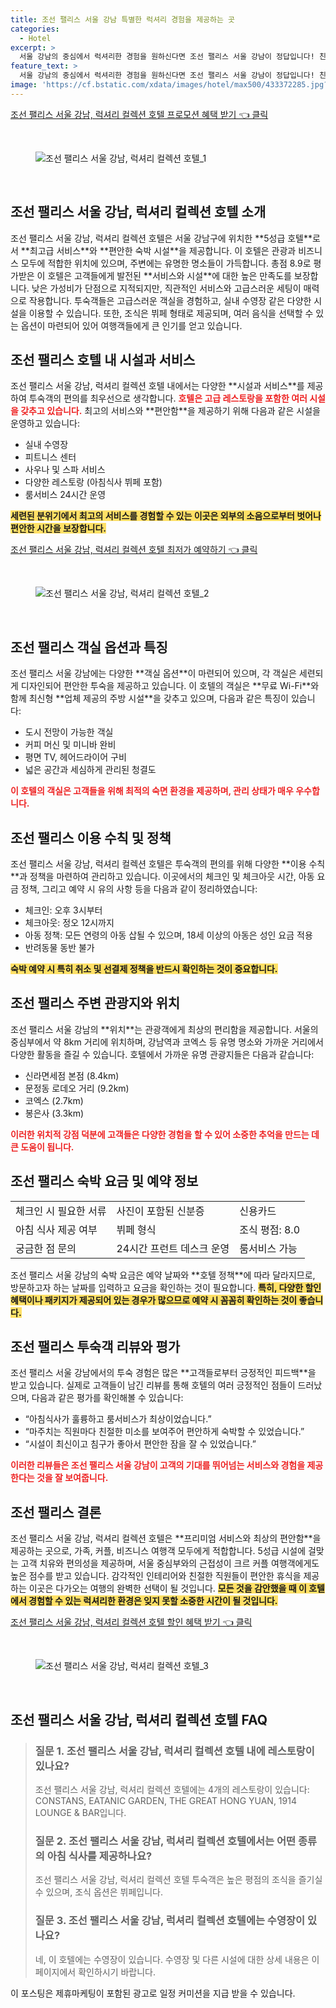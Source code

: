 ```yaml
---
title: 조선 팰리스 서울 강남 특별한 럭셔리 경험을 제공하는 곳
categories:
  - Hotel
excerpt: >
  서울 강남의 중심에서 럭셔리한 경험을 원하신다면 조선 팰리스 서울 강남이 정답입니다! 친절한 서비스와 탁월한 시설 그리고 최고의 청결도를 자랑하는 이 호텔은 당신의 완벽한 휴식을 보장합니다.
feature_text: >
  서울 강남의 중심에서 럭셔리한 경험을 원하신다면 조선 팰리스 서울 강남이 정답입니다! 친절한 서비스와 탁월한 시설 그리고 최고의 청결도를 자랑하는 이 호텔은 당신의 완벽한 휴식을 보장합니다.
image: 'https://cf.bstatic.com/xdata/images/hotel/max500/433372285.jpg?k=191421c2e838bf291571bf9c3613bde1a9112973dda39110646c03576a6e719c&o=&hp=1'
---
```


<p><a class="modoo-button" href="https://tinyurl.com/224sq9eh" rel="nofollow noopener">조선 팰리스 서울 강남, 럭셔리 컬렉션 호텔 프로모션 혜택 받기 👈 클릭</a></p><br/>
<figure class="image"><img alt="조선 팰리스 서울 강남, 럭셔리 컬렉션 호텔_1" src="https://cf.bstatic.com/xdata/images/hotel/max1024x768/433372182.jpg?k=9b615d5bc8c994e02ac2076b0b049eb63de3d656e8b129c869264d211d551629&amp;o=&amp;hp=1"/></figure><br/>

<h2 id="조선_팰리스_소개">조선 팰리스 서울 강남, 럭셔리 컬렉션 호텔 소개</h2>
<p>조선 팰리스 서울 강남, 럭셔리 컬렉션 호텔은 서울 강남구에 위치한 **5성급 호텔**로서 **최고급 서비스**와 **편안한 숙박 시설**을 제공합니다. 이 호텔은 관광과 비즈니스 모두에 적합한 위치에 있으며, 주변에는 유명한 명소들이 가득합니다. 총점 8.9로 평가받은 이 호텔은 고객들에게 발전된 **서비스와 시설**에 대한 높은 만족도를 보장합니다. 낮은 가성비가 단점으로 지적되지만, 직관적인 서비스와 고급스러운 세팅이 매력으로 작용합니다. 투숙객들은 고급스러운 객실을 경험하고, 실내 수영장 같은 다양한 시설을 이용할 수 있습니다. 또한, 조식은 뷔페 형태로 제공되며, 여러 음식을 선택할 수 있는 옵션이 마련되어 있어 여행객들에게 큰 인기를 얻고 있습니다.</p>
<h2 id="호텔_시설_및_서비스">조선 팰리스 호텔 내 시설과 서비스</h2>
<p>조선 팰리스 서울 강남, 럭셔리 컬렉션 호텔 내에서는 다양한 **시설과 서비스**를 제공하여 투숙객의 편의를 최우선으로 생각합니다. <b><span style="color: #ee2323;">호텔은 고급 레스토랑을 포함한 여러 시설을 갖추고 있습니다.</span></b> 최고의 서비스와 **편안함**을 제공하기 위해 다음과 같은 시설을 운영하고 있습니다:</p>
<ul>
<li>실내 수영장</li>
<li>피트니스 센터</li>
<li>사우나 및 스파 서비스</li>
<li>다양한 레스토랑 (아침식사 뷔페 포함)</li>
<li>룸서비스 24시간 운영</li>
</ul>
<p><b><span style="background-color: #ffe066;">세련된 분위기에서 최고의 서비스를 경험할 수 있는 이곳은 외부의 소음으로부터 벗어나 편안한 시간을 보장합니다.</span></b></p>
<p><a class="modoo-button" href="https://tinyurl.com/224sq9eh" rel="nofollow noopener">조선 팰리스 서울 강남, 럭셔리 컬렉션 호텔 최저가 예약하기 👈 클릭</a></p><br/>
<figure class="image"><img alt="조선 팰리스 서울 강남, 럭셔리 컬렉션 호텔_2" src="https://cf.bstatic.com/xdata/images/hotel/max500/433372285.jpg?k=191421c2e838bf291571bf9c3613bde1a9112973dda39110646c03576a6e719c&amp;o=&amp;hp=1"/></figure><br/>
<h2 id="객실_옵션_및_특징">조선 팰리스 객실 옵션과 특징</h2>
<p>조선 팰리스 서울 강남에는 다양한 **객실 옵션**이 마련되어 있으며, 각 객실은 세련되게 디자인되어 편안한 투숙을 제공하고 있습니다. 이 호텔의 객실은 **무료 Wi-Fi**와 함께 최신형 **업체 제공의 주방 시설**을 갖추고 있으며, 다음과 같은 특징이 있습니다:</p>
<ul>
<li>도시 전망이 가능한 객실</li>
<li>커피 머신 및 미니바 완비</li>
<li>평면 TV, 헤어드라이어 구비</li>
<li>넓은 공간과 세심하게 관리된 청결도</li>
</ul>
<p><b><span style="color: #ee2323;">이 호텔의 객실은 고객들을 위해 최적의 숙면 환경을 제공하며, 관리 상태가 매우 우수합니다.</span></b></p>
<h2 id="이용_수칙_정책">조선 팰리스 이용 수칙 및 정책</h2>
<p>조선 팰리스 서울 강남, 럭셔리 컬렉션 호텔은 투숙객의 편의를 위해 다양한 **이용 수칙**과 정책을 마련하여 관리하고 있습니다. 이곳에서의 체크인 및 체크아웃 시간, 아동 요금 정책, 그리고 예약 시 유의 사항 등을 다음과 같이 정리하였습니다:</p>
<ul>
<li>체크인: 오후 3시부터</li>
<li>체크아웃: 정오 12시까지</li>
<li>아동 정책: 모든 연령의 아동 삽될 수 있으며, 18세 이상의 아동은 성인 요금 적용</li>
<li>반려동물 동반 불가</li>
</ul>
<p><b><span style="background-color: #ffe066;">숙박 예약 시 특히 취소 및 선결제 정책을 반드시 확인하는 것이 중요합니다.</span></b></p>
<h2 id="주변_관광지_위치">조선 팰리스 주변 관광지와 위치</h2>
<p>조선 팰리스 서울 강남의 **위치**는 관광객에게 최상의 편리함을 제공합니다. 서울의 중심부에서 약 8km 거리에 위치하며, 강남역과 코엑스 등 유명 명소와 가까운 거리에서 다양한 활동을 즐길 수 있습니다. 호텔에서 가까운 유명 관광지들은 다음과 같습니다:</p>
<ul>
<li>신라면세점 본점 (8.4km)</li>
<li>문정동 로데오 거리 (9.2km)</li>
<li>코엑스 (2.7km)</li>
<li>봉은사 (3.3km)</li>
</ul>
<p><b><span style="color: #ee2323;">이러한 위치적 강점 덕분에 고객들은 다양한 경험을 할 수 있어 소중한 추억을 만드는 데 큰 도움이 됩니다.</span></b></p>
<h2 id="숙박_요금_예약">조선 팰리스 숙박 요금 및 예약 정보</h2>
<table>
<tr>
<td>체크인 시 필요한 서류</td>
<td>사진이 포함된 신분증</td>
<td>신용카드</td>
</tr>
<tr>
<td>아침 식사 제공 여부</td>
<td>뷔페 형식</td>
<td>조식 평점: 8.0</td>
</tr>
<tr>
<td>궁금한 점 문의</td>
<td>24시간 프런트 데스크 운영</td>
<td>룸서비스 가능</td>
</tr>
</table>
<p>조선 팰리스 서울 강남의 숙박 요금은 예약 날짜와 **호텔 정책**에 따라 달라지므로, 방문하고자 하는 날짜를 입력하고 요금을 확인하는 것이 필요합니다. <b><span style="background-color: #ffe066;">특히, 다양한 할인 혜택이나 패키지가 제공되어 있는 경우가 많으므로 예약 시 꼼꼼히 확인하는 것이 좋습니다.</span></b></p>
<h2 id="투숙객_리뷰_평가">조선 팰리스 투숙객 리뷰와 평가</h2>
<p>조선 팰리스 서울 강남에서의 투숙 경험은 많은 **고객들로부터 긍정적인 피드백**을 받고 있습니다. 실제로 고객들이 남긴 리뷰를 통해 호텔의 여러 긍정적인 점들이 드러났으며, 다음과 같은 평가를 확인해볼 수 있습니다:</p>
<ul>
<li>“아침식사가 훌륭하고 룸서비스가 최상이었습니다.”</li>
<li>“마주치는 직원마다 친절한 미소를 보여주어 편안하게 숙박할 수 있었습니다.”</li>
<li>“시설이 최신이고 침구가 좋아서 편안한 잠을 잘 수 있었습니다.”</li>
</ul>
<p><b><span style="color: #ee2323;">이러한 리뷰들은 조선 팰리스 서울 강남이 고객의 기대를 뛰어넘는 서비스와 경험을 제공한다는 것을 잘 보여줍니다.</span></b></p>
<h2 id="조선_팰리스_결론">조선 팰리스 결론</h2>
<p>조선 팰리스 서울 강남, 럭셔리 컬렉션 호텔은 **프리미엄 서비스와 최상의 편안함**을 제공하는 곳으로, 가족, 커플, 비즈니스 여행객 모두에게 적합합니다. 5성급 시설에 걸맞는 고객 치유와 편의성을 제공하며, 서울 중심부와의 근접성이 크르 커플 여행객에게도 높은 점수를 받고 있습니다. 감각적인 인테리어와 친절한 직원들이 편안한 휴식을 제공하는 이곳은 다가오는 여행의 완벽한 선택이 될 것입니다. <b><span style="background-color: #ffe066;">모든 것을 감안했을 때 이 호텔에서 경험할 수 있는 럭셔리한 환경은 잊지 못할 소중한 시간이 될 것입니다.</span></b></p>

<p><a class="modoo-button" href="https://tinyurl.com/224sq9eh" rel="nofollow noopener">조선 팰리스 서울 강남, 럭셔리 컬렉션 호텔 할인 혜택 받기 👈 클릭</a></p><br>

<figure class="image"><img src="https://cf.bstatic.com/xdata/images/hotel/max500/433372203.jpg?k=9d3e603d990fa3b36af840c1126af8e0722027796a03825fb12c7a6c0528438e&o=&hp=1" alt="조선 팰리스 서울 강남, 럭셔리 컬렉션 호텔_3"></figure><br>
<h2 id="조선 팰리스 서울 강남, 럭셔리 컬렉션 호텔_FAQ">조선 팰리스 서울 강남, 럭셔리 컬렉션 호텔 FAQ</h2>
<div itemscope="" itemtype="https://schema.org/FAQPage"> 
<blockquote> 
<div itemscope="" itemprop="mainEntity" itemtype="https://schema.org/Question"> 
<h3 id="질문_1" itemprop="name">질문 1. 조선 팰리스 서울 강남, 럭셔리 컬렉션 호텔 내에 레스토랑이 있나요?</h3> 
<div itemscope="" itemprop="acceptedAnswer" itemtype="https://schema.org/Answer"> 
<span itemprop="text"> 
<p>조선 팰리스 서울 강남, 럭셔리 컬렉션 호텔에는 4개의 레스토랑이 있습니다: CONSTANS, EATANIC GARDEN, THE GREAT HONG YUAN, 1914 LOUNGE & BAR입니다.</p> 
</span> 
</div> 
</div> 

<div itemscope="" itemprop="mainEntity" itemtype="https://schema.org/Question"> 
<h3 id="질문_2" itemprop="name">질문 2. 조선 팰리스 서울 강남, 럭셔리 컬렉션 호텔에서는 어떤 종류의 아침 식사를 제공하나요?</h3> 
<div itemscope="" itemprop="acceptedAnswer" itemtype="https://schema.org/Answer"> 
<span itemprop="text"> 
<p>조선 팰리스 서울 강남, 럭셔리 컬렉션 호텔 투숙객은 높은 평점의 조식을 즐기실 수 있으며, 조식 옵션은 뷔페입니다.</p> 
</span> 
</div> 
</div> 

<div itemscope="" itemprop="mainEntity" itemtype="https://schema.org/Question"> 
<h3 id="질문_3" itemprop="name">질문 3. 조선 팰리스 서울 강남, 럭셔리 컬렉션 호텔에는 수영장이 있나요?</h3> 
<div itemscope="" itemprop="acceptedAnswer" itemtype="https://schema.org/Answer"> 
<span itemprop="text"> 
<p>네, 이 호텔에는 수영장이 있습니다. 수영장 및 다른 시설에 대한 상세 내용은 이 페이지에서 확인하시기 바랍니다.</p> 
</span> 
</div> 
</div> 
</blockquote> 
</div><p>이 포스팅은 제휴마케팅이 포함된 광고로 일정 커미션을 지급 받을 수 있습니다.</p>

